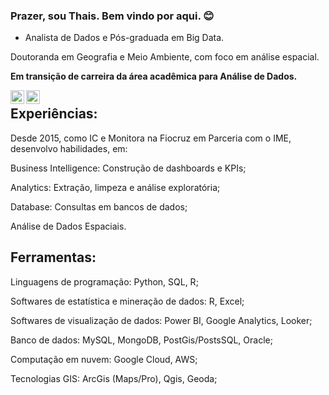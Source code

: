 ### Prazer, sou Thais. Bem vindo por aqui. 😊

- Analista de Dados e Pós-graduada em Big Data.

Doutoranda em Geografia e Meio Ambiente, com foco em análise espacial.

**Em transição de carreira da área acadêmica para Análise de Dados.**


<a target="_blank" href="https://www.linkedin.com/in/thaisgulias/">
  <img align="left" alt="LinkdeIN" width="22px" src="https://cdn.jsdelivr.net/npm/simple-icons@v3/icons/linkedin.svg" />
</a>
<a target="_blank" href="mailto:guliasthais@gmail.com">
  <img align="left" alt="Gmail" width="22px" src="https://cdn.jsdelivr.net/npm/simple-icons@v3/icons/gmail.svg" />
</a>

#


## Experiências:

Desde 2015, como IC e Monitora na Fiocruz em Parceria com o IME, desenvolvo habilidades, em:

Business Intelligence: Construção de dashboards e KPIs;

Analytics: Extração, limpeza e análise exploratória;

Database: Consultas em bancos de dados;

Análise de Dados Espaciais.

## Ferramentas:

Linguagens de programação: Python, SQL, R;

Softwares de estatística e mineração de dados: R, Excel;

Softwares de visualização de dados: Power BI, Google Analytics, Looker;

Banco de dados: MySQL, MongoDB, PostGis/PostsSQL, Oracle;

Computação em nuvem: Google Cloud, AWS;

Tecnologias GIS: ArcGis (Maps/Pro), Qgis, Geoda;


